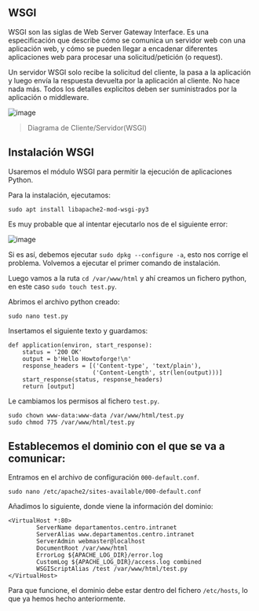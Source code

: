 ## WSGI

WSGI son las siglas de Web Server Gateway Interface. Es una especificación que describe cómo se comunica un servidor web con una aplicación web, y cómo se pueden llegar a encadenar diferentes aplicaciones web para procesar una solicitud/petición (o request).

Un servidor WSGI solo recibe la solicitud del cliente, la pasa a la aplicación y luego envía la respuesta devuelta por la aplicación al cliente. No hace nada más. Todos los detalles explicitos deben ser suministrados por la aplicación o middleware.

![image](https://user-images.githubusercontent.com/114391559/204765176-c34d602e-771f-414a-a680-8ad3cf2e068c.png)
> Diagrama de Cliente/Servidor(WSGI)

## Instalación WSGI

Usaremos el módulo WSGI para permitir la ejecución de aplicaciones Python.

Para la instalación, ejecutamos:
```
sudo apt install libapache2-mod-wsgi-py3
```
Es muy probable que al intentar ejecutarlo nos de el siguiente error:

![image](https://user-images.githubusercontent.com/114391559/204776424-cb4d1e57-8bdf-4f19-81c4-a8e4477a054d.png)

Si es así, debemos ejecutar `sudo dpkg --configure -a`, esto nos corrige el problema.
Volvemos a ejecutar el primer comando de instalación.

Luego vamos a la ruta `cd /var/www/html` y ahí creamos un fichero python, en este caso `sudo touch test.py`.

Abrimos el archivo python creado:

```
sudo nano test.py
```

Insertamos el siguiente texto y guardamos:
```
def application(environ, start_response):
    status = '200 OK'
    output = b'Hello Howtoforge!\n'
    response_headers = [('Content-type', 'text/plain'),
                        ('Content-Length', str(len(output)))]
    start_response(status, response_headers)
    return [output]
```

Le cambiamos los permisos al fichero `test.py`.
```
sudo chown www-data:www-data /var/www/html/test.py
sudo chmod 775 /var/www/html/test.py
```

## Establecemos el dominio con el que se va a comunicar:

Entramos en el archivo de configuración `000-default.conf`.

```
sudo nano /etc/apache2/sites-available/000-default.conf
```
Añadimos lo siguiente, donde viene la información del dominio:
```
<VirtualHost *:80>
        ServerName departamentos.centro.intranet
        ServerAlias www.departamentos.centro.intranet
        ServerAdmin webmaster@localhost
        DocumentRoot /var/www/html
        ErrorLog ${APACHE_LOG_DIR}/error.log
        CustomLog ${APACHE_LOG_DIR}/access.log combined
        WSGIScriptAlias /test /var/www/html/test.py  
</VirtualHost>
```

Para que funcione, el dominio debe estar dentro del fichero `/etc/hosts`, lo que ya hemos hecho anteriormente.

